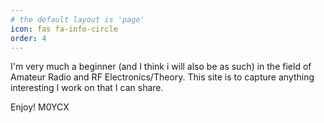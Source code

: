 ```yaml
---
# the default layout is 'page'
icon: fas fa-info-circle
order: 4
---
```


I'm very much a beginner (and I think i will also be as such) in the field of Amateur Radio and
RF Electronics/Theory.  This site is to capture anything interesting I work on that I can share.

Enjoy!  M0YCX
